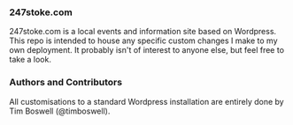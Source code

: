 ### 247stoke.com
247stoke.com is a local events and information site based on Wordpress. This repo is intended to house any specific custom changes I make to my own deployment. It probably isn't of interest to anyone else, but feel free to take a look. 

### Authors and Contributors
All customisations to a standard Wordpress installation are entirely done by Tim Boswell (@timboswell). 
